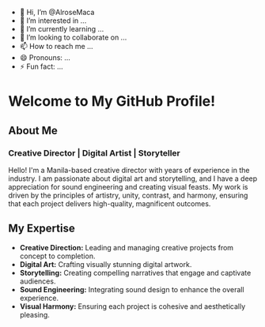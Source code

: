 - 👋 Hi, I’m @AlroseMaca
- 👀 I’m interested in ...
- 🌱 I’m currently learning ...
- 💞️ I’m looking to collaborate on ...
- 📫 How to reach me ...
- 😄 Pronouns: ...
- ⚡ Fun fact: ...

# Welcome to My GitHub Profile!

## About Me

### Creative Director | Digital Artist | Storyteller

Hello! I'm a Manila-based creative director with years of experience in the industry. I am passionate about digital art and storytelling, and I have a deep appreciation for sound engineering and creating visual feasts. My work is driven by the principles of artistry, unity, contrast, and harmony, ensuring that each project delivers high-quality, magnificent outcomes.

## My Expertise

- **Creative Direction:** Leading and managing creative projects from concept to completion.
- **Digital Art:** Crafting visually stunning digital artwork.
- **Storytelling:** Creating compelling narratives that engage and captivate audiences.
- **Sound Engineering:** Integrating sound design to enhance the overall experience.
- **Visual Harmony:** Ensuring each project is cohesive and aesthetically pleasing.

